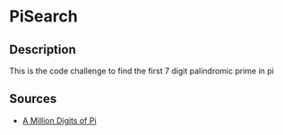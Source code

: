 # PiSearch
## Description
This is the code challenge to find the first 7 digit palindromic prime in pi

## Sources
* [A Million Digits of Pi](https://www.angio.net/pi/digits.html)
